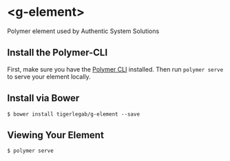 # \<g-element\>

Polymer element used by Authentic System Solutions

## Install the Polymer-CLI

First, make sure you have the [Polymer CLI](https://www.npmjs.com/package/polymer-cli) installed. Then run `polymer serve` to serve your element locally.

## Install via Bower

```
$ bower install tigerlegab/g-element --save
```

## Viewing Your Element

```
$ polymer serve
```